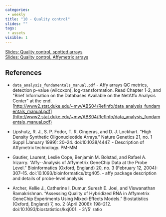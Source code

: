 ```yaml
---
categories:
 - weekly
title: "10 - Quality control"
slides: ""
tags:
 - assets
visible: 1
---
```



[Slides: Quality control, spotted arrays]({{site.baseurl}}/presentations/05b_Quality/05b_Quality_spotted.pdf)  
[Slides: Quality control, Affymetrix arrays]({{site.baseurl}}/presentations/05b_Quality/05b_Quality_affy.pdf)  

## References

- `data_analysis_fundamentals_manual.pdf` - Affy arrays QC metrics, detection p-value (wilcoxon), log-transformation. Read Chapter 1-2, and "Brief Information on the Databases Available on the NetAffx Analysis Center" at the end. [http://www2.stat.duke.edu/~mw/ABS04/RefInfo/data_analysis_fundamentals_manual.pdf](http://www2.stat.duke.edu/~mw/ABS04/RefInfo/data_analysis_fundamentals_manual.pdf)

- Lipshutz, R. J., S. P. Fodor, T. R. Gingeras, and D. J. Lockhart. “High Density Synthetic Oligonucleotide Arrays.” Nature Genetics 21, no. 1 Suppl (January 1999): 20–24. doi:10.1038/4447. - Description of Affymetrix technology. PM-MM

- Gautier, Laurent, Leslie Cope, Benjamin M. Bolstad, and Rafael A. Irizarry. “Affy--Analysis of Affymetrix GeneChip Data at the Probe Level.” Bioinformatics (Oxford, England) 20, no. 3 (February 12, 2004): 307–15. doi:10.1093/bioinformatics/btg405. - affy package description and details of probe-level analysis

- Archer, Kellie J., Catherine I. Dumur, Suresh E. Joel, and Viswanathan Ramakrishnan. “Assessing Quality of Hybridized RNA in Affymetrix GeneChip Experiments Using Mixed-Effects Models.” Biostatistics (Oxford, England) 7, no. 2 (April 2006): 198–212. doi:10.1093/biostatistics/kxj001. - 3'/5' ratio

